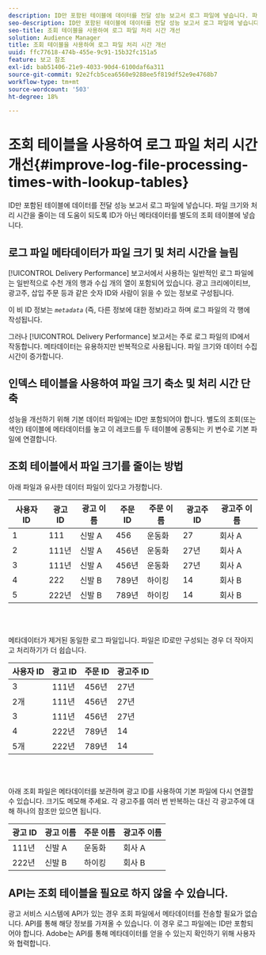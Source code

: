 ```yaml
---
description: ID만 포함된 테이블에 데이터를 전달 성능 보고서 로그 파일에 넣습니다. 파일 크기와 처리 시간을 줄이는 데 도움이 되도록 ID가 아닌 메타데이터를 별도의 조회 테이블에 넣습니다.
seo-description: ID만 포함된 테이블에 데이터를 전달 성능 보고서 로그 파일에 넣습니다. 파일 크기와 처리 시간을 줄이는 데 도움이 되도록 ID가 아닌 메타데이터를 별도의 조회 테이블에 넣습니다.
seo-title: 조회 테이블을 사용하여 로그 파일 처리 시간 개선
solution: Audience Manager
title: 조회 테이블을 사용하여 로그 파일 처리 시간 개선
uuid: ffc77618-474b-455e-9c91-15b32fc151a5
feature: 보고 참조
exl-id: bab51406-21e9-4033-90d4-6100daf6a311
source-git-commit: 92e2fcb5cea6560e9288ee5f819df52e9e4768b7
workflow-type: tm+mt
source-wordcount: '503'
ht-degree: 18%

---
```


# 조회 테이블을 사용하여 로그 파일 처리 시간 개선{#improve-log-file-processing-times-with-lookup-tables}

ID만 포함된 테이블에 데이터를 전달 성능 보고서 로그 파일에 넣습니다. 파일 크기와 처리 시간을 줄이는 데 도움이 되도록 ID가 아닌 메타데이터를 별도의 조회 테이블에 넣습니다.

<!-- 

c_lookup_tables.xml

 -->

## 로그 파일 메타데이터가 파일 크기 및 처리 시간을 늘림

[!UICONTROL Delivery Performance] 보고서에서 사용하는 일반적인 로그 파일에는 일반적으로 수천 개의 행과 수십 개의 열이 포함되어 있습니다. 광고 크리에이티브, 광고주, 삽입 주문 등과 같은 숫자 ID와 사람이 읽을 수 있는 정보로 구성됩니다.

이 비 ID 정보는 *`metadata`* (즉, 다른 정보에 대한 정보)라고 하며 로그 파일의 각 행에 작성됩니다.

그러나 [!UICONTROL Delivery Performance] 보고서는 주로 로그 파일의 ID에서 작동합니다. 메타데이터는 유용하지만 반복적으로 사용됩니다. 파일 크기와 데이터 수집 시간이 증가합니다.

## 인덱스 테이블을 사용하여 파일 크기 축소 및 처리 시간 단축

성능을 개선하기 위해 기본 데이터 파일에는 ID만 포함되어야 합니다. 별도의 조회(또는 색인) 테이블에 메타데이터를 놓고 이 레코드를 두 테이블에 공통되는 키 변수로 기본 파일에 연결합니다.

## 조회 테이블에서 파일 크기를 줄이는 방법

아래 파일과 유사한 데이터 파일이 있다고 가정합니다.

| 사용자 ID | 광고 ID | 광고 이름 | 주문 ID | 주문 이름 | 광고주 ID | 광고주 이름 |
|---|---|---|---|---|---|---|
| 1 | 111 | 신발 A | 456 | 운동화 | 27 | 회사 A |
| 2 | 111년 | 신발 A | 456년 | 운동화 | 27년 | 회사 A |
| 3 | 111년 | 신발 A | 456년 | 운동화 | 27년 | 회사 A |
| 4 | 222 | 신발 B | 789년 | 하이킹 | 14 | 회사 B |
| 5 | 222년 | 신발 B | 789년 | 하이킹 | 14 | 회사 B |

<br> 

메타데이터가 제거된 동일한 로그 파일입니다. 파일은 ID로만 구성되는 경우 더 작아지고 처리하기가 더 쉽습니다.

| 사용자 ID | 광고 ID | 주문 ID | 광고주 ID |
|---|---|---|---|
| 3 | 111년 | 456년 | 27년 |
| 2개 | 111년 | 456년 | 27년 |
| 3 | 111년 | 456년 | 27년 |
| 4 | 222년 | 789년 | 14 |
| 5개 | 222년 | 789년 | 14 |

<br> 

아래 조회 파일은 메타데이터를 보관하며 광고 ID를 사용하여 기본 파일에 다시 연결할 수 있습니다. 크기도 메모해 주세요. 각 광고주를 여러 번 반복하는 대신 각 광고주에 대해 하나의 참조만 있으면 됩니다.

| 광고 ID | 광고 이름 | 주문 이름 | 광고주 이름 |
|---|---|---|---|
| 111년 | 신발 A | 운동화 | 회사 A |
| 222년 | 신발 B | 하이킹 | 회사 B |

## API는 조회 테이블을 필요로 하지 않을 수 있습니다.

광고 서비스 시스템에 API가 있는 경우 조회 파일에서 메타데이터를 전송할 필요가 없습니다. API를 통해 해당 정보를 가져올 수 있습니다. 이 경우 로그 파일에는 ID만 포함되어야 합니다. Adobe는 API를 통해 메타데이터를 얻을 수 있는지 확인하기 위해 사용자와 협력합니다.

